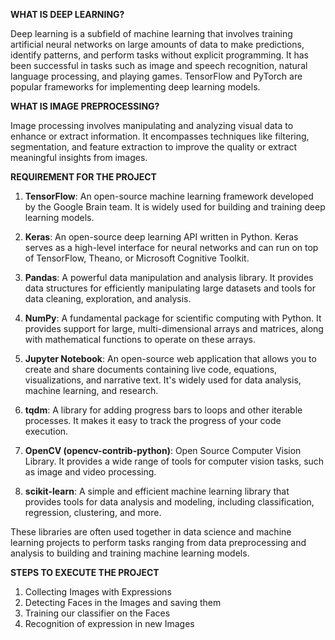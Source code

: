  
**WHAT IS DEEP LEARNING?**

Deep learning is a subfield of machine learning that involves training artificial neural networks on large amounts of data to make predictions, identify patterns, and perform tasks without explicit programming. It has been successful in tasks such as image and speech recognition, natural language processing, and playing games. TensorFlow and PyTorch are popular frameworks for implementing deep learning models.

**WHAT IS IMAGE PREPROCESSING?**

Image processing involves manipulating and analyzing visual data to enhance or extract information. It encompasses techniques like filtering, segmentation, and feature extraction to improve the quality or extract meaningful insights from images.

**REQUIREMENT FOR THE PROJECT**

1. **TensorFlow**: An open-source machine learning framework developed by the Google Brain team. It is widely used for building and training deep learning models.

2. **Keras**: An open-source deep learning API written in Python. Keras serves as a high-level interface for neural networks and can run on top of TensorFlow, Theano, or Microsoft Cognitive Toolkit.

3. **Pandas**: A powerful data manipulation and analysis library. It provides data structures for efficiently manipulating large datasets and tools for data cleaning, exploration, and analysis.

4. **NumPy**: A fundamental package for scientific computing with Python. It provides support for large, multi-dimensional arrays and matrices, along with mathematical functions to operate on these arrays.

5. **Jupyter Notebook**: An open-source web application that allows you to create and share documents containing live code, equations, visualizations, and narrative text. It's widely used for data analysis, machine learning, and research.

6. **tqdm**: A library for adding progress bars to loops and other iterable processes. It makes it easy to track the progress of your code execution.

7. **OpenCV (opencv-contrib-python)**: Open Source Computer Vision Library. It provides a wide range of tools for computer vision tasks, such as image and video processing.

8. **scikit-learn**: A simple and efficient machine learning library that provides tools for data analysis and modeling, including classification, regression, clustering, and more.

These libraries are often used together in data science and machine learning projects to perform tasks ranging from data preprocessing and analysis to building and training machine learning models.

**STEPS TO EXECUTE THE PROJECT**

1.   Collecting Images with Expressions
2.   Detecting Faces in the Images and saving them
3.   Training our classifier on the Faces
4.   Recognition of expression in new Images
